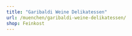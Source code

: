 ```yaml
---
title: "Garibaldi Weine Delikatessen"
url: /muenchen/garibaldi-weine-delikatessen/
shop: Feinkost
---
```

